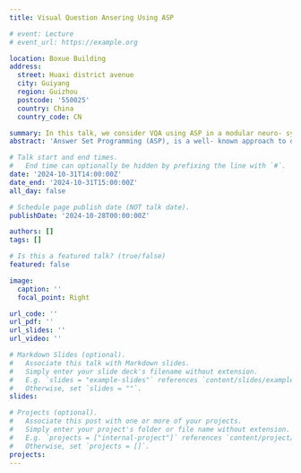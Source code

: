```yaml
---
title: Visual Question Ansering Using ASP

# event: Lecture
# event_url: https://example.org

location: Boxue Building
address:
  street: Huaxi district avenue
  city: Guiyang
  region: Guizhou
  postcode: '550025'
  country: China
  country_code: CN

summary: In this talk, we consider VQA using ASP in a modular neuro- symbolic architecture that comprises both subsymbolic components, based on neural networks, and symbolic reasoning components that use ASP. We discuss explanation finding as a use case, which benefit from the versatility of ASP and the rich landscape of ASP extensions, and briefly touch our ongoing work on exploiting LLMs for VQA.
abstract: 'Answer Set Programming (ASP), is a well- known approach to declarative problem solving that has been successfully employed in many application areas. Among them is Visual Question Answering (VQA),which is concerned with answering a question, posed in natural language, about a visual scene shown in an image or possibly also in a video sequence. VQA is a challenging task that requires processing multi-modal input and reasoning capabilities to obtain the correct answer. In this talk, we consider VQA using ASP in a modular neuro- symbolic architecture that comprises both subsymbolic components, based on neural networks, and symbolic reasoning components that use ASP. We discuss explanation finding as a use case, which benefit from the versatility of ASP and the rich landscape of ASP extensions, and briefly touch our ongoing work on exploiting LLMs for VQA.'

# Talk start and end times.
#   End time can optionally be hidden by prefixing the line with `#`.
date: '2024-10-31T14:00:00Z'
date_end: '2024-10-31T15:00:00Z'
all_day: false

# Schedule page publish date (NOT talk date).
publishDate: '2024-10-28T00:00:00Z'

authors: []
tags: []

# Is this a featured talk? (true/false)
featured: false

image:
  caption: ''
  focal_point: Right

url_code: ''
url_pdf: ''
url_slides: ''
url_video: ''

# Markdown Slides (optional).
#   Associate this talk with Markdown slides.
#   Simply enter your slide deck's filename without extension.
#   E.g. `slides = "example-slides"` references `content/slides/example-slides.md`.
#   Otherwise, set `slides = ""`.
slides:

# Projects (optional).
#   Associate this post with one or more of your projects.
#   Simply enter your project's folder or file name without extension.
#   E.g. `projects = ["internal-project"]` references `content/project/deep-learning/index.md`.
#   Otherwise, set `projects = []`.
projects:
---
```


